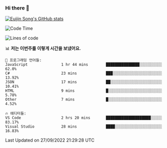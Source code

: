 ### Hi there 👋

[![Euijin Song's GitHub stats](https://github-readme-stats.vercel.app/api?username=lstar2397&count_private=true&show_icons=true&theme=tokyonight&locale=kr)](https://github.com/anuraghazra/github-readme-stats)

<!--START_SECTION:waka-->
![Code Time](http://img.shields.io/badge/Code%20Time-76%20hrs%207%20mins-blue)

![Lines of code](https://img.shields.io/badge/%EC%A0%80%EB%8A%94%20%EC%97%AC%ED%83%9C%EA%B9%8C%EC%A7%80%20-114%20Thousand%20%EC%A4%84%EC%9D%98%20%EC%BD%94%EB%93%9C%EB%A5%BC%20%EC%9E%91%EC%84%B1%ED%96%88%EC%96%B4%EC%9A%94.-blue)

📊 **저는 이번주를 이렇게 시간을 보냈어요.** 

```text
💬 프로그래밍 언어들: 
JavaScript               1 hr 44 mins        ███████████████░░░░░░░░░░   62.0% 
C#                       23 mins             ███░░░░░░░░░░░░░░░░░░░░░░   13.92% 
JSON                     17 mins             ██░░░░░░░░░░░░░░░░░░░░░░░   10.41% 
HTML                     9 mins              █░░░░░░░░░░░░░░░░░░░░░░░░   5.78% 
Other                    7 mins              █░░░░░░░░░░░░░░░░░░░░░░░░   4.52%

🔥 에디터들: 
VS Code                  2 hrs 20 mins       ████████████████████░░░░░   83.17% 
Visual Studio            28 mins             ████░░░░░░░░░░░░░░░░░░░░░   16.83%

```


 Last Updated on 27/09/2022 21:29:28 UTC
<!--END_SECTION:waka-->

<!--
**lstar2397/lstar2397** is a ✨ _special_ ✨ repository because its `README.md` (this file) appears on your GitHub profile.

Here are some ideas to get you started:

- 🔭 I’m currently working on ...
- 🌱 I’m currently learning ...
- 👯 I’m looking to collaborate on ...
- 🤔 I’m looking for help with ...
- 💬 Ask me about ...
- 📫 How to reach me: ...
- 😄 Pronouns: ...
- ⚡ Fun fact: ...
-->
